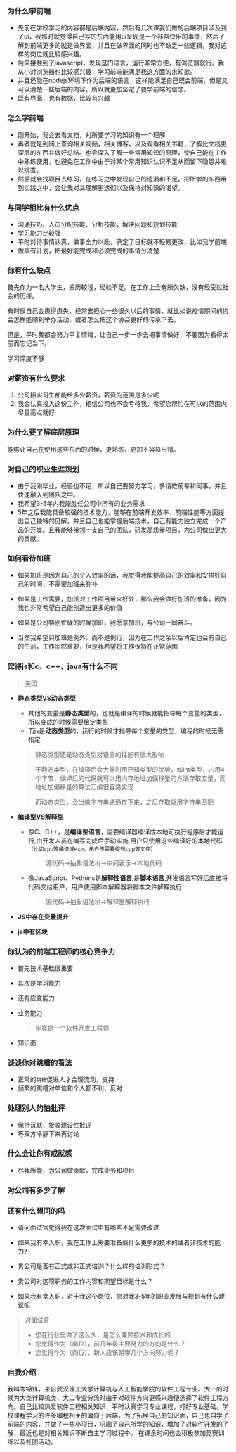 ### 为什么学前端

* 先前在学校学习的内容都是后端内容，然后有几次课我们做的后端项目涉及到了ui，我那时就觉得自己写的东西能用ui呈现是一个非常快乐的事情，然后了解到前端更多的就是做界面，并且在做界面的同时也不缺乏一些逻辑，我对这样的岗位就比较感兴趣。
* 后来接触到了javascript，发现这门语言，运行非常方便，有浏览器就行。我从小对浏览器也比较感兴趣，学习前端能满足我这方面的求知欲。
* 并且还能在nodejs环境下作为后端的语言，这样能满足自己既会前端，但是又可以清楚一些后端的内容，所以就更加坚定了要学前端的信念。
* 既有界面，也有数据，比较有兴趣

### 怎么学前端

* 刚开始，我会去看文档，对所要学习的知识有一个理解
* 再者就是到网上查询相关视频，相关博客，以及观看相关书籍，了解比文档更深层的东西并做好总结。也会深入了解一些常用知识的原理，使自己能在工作中熟练使用，也避免在工作中由于对某个常用知识认识不足从而留下隐患并难以排查。
* 然后就会找项目去练习，在练习之中发现自己的遗漏和不足，把所学的东西用到实践之中，会让我对其理解更透彻以及保持对知识的渴望。

### 与同学相比有什么优点

* 沟通技巧、人员分配技能、分析技能，解决问题和规划技能
* 学习能力比较强
* 平时对待事情认真，做事全力以赴，确定了目标就不轻易更改，比如我学前端
* 做事有计划，把最好能完成和必须完成的事情分清楚

### 你有什么缺点

首先作为一名大学生，资历较浅，经验不足。在工作上会有所欠缺，没有经受过社会的历练。

有时候自己会患得患失，经常去担心一些很久以后的事情，就比如说疫情期间的协会怎样能顺利举办活动，或者怎么把这个协会更好的传承下去。

但是，平时我都会努力平复情绪，让自己一步一步去把事情做好，不要因为看得太前而忘记当下。

学习深度不够

### 对薪资有什么要求

1. 公司招实习生都能给多少薪资，薪资的范围是多少呢
2. 我会认真投入这份工作，相信公司也不会亏待我，希望您帮忙在可以的范围内尽量高点就好

### 为什么要了解底层原理

能够让自己在使用这些东西的时候，更熟练，更加不容易出错。

### 对自己的职业生涯规划

* 由于我刚毕业，经验也不足，所以自己要努力学习，多请教前辈和同事，并且快速融入到团队之中。
* 我希望3-5年内我能胜任公司中所有的业务需求
* 5年之后我能具备较强的技术能力，能够在前端开发效率、前端性能等方面提出自己独特的见解。并且自己也能掌握后端技术，自己有能力独立完成一个产品的开发。且我能够带领一支自己的团队，研发高质量项目，为公司做出更大的贡献。

### 如何看待加班

* 如果加班是因为自己的个人效率的话，我觉得我能提高自己的效率和安排好自己的时间，不需要加班来弥补
* 如果是工作需要，加班对工作项目带来好处，那么我会做好加班的准备，因为我也非常希望自己能创造出更多的价值
* 如果是公司特别忙碌的时候加班，我愿意加班，与公司一同奋斗。

* 当然我希望只加班是例外，而不是例行，因为在工作之余以后肯定也会有自己的生活，工作固然重要，但是我希望将工作保持在正常范围





### 觉得js和c、c++、java有什么不同

> 美团

* **静态类型VS动态类型**

  * 其他的变量是**静态类型**的，也就是编译的时候就能指导每个变量的类型，所以变成的时候需要给定类型
  * 而js是**动态类型**的，运行的时候才指导每个变量的类型，编程的时候无需指定

  > 静态类型还是动态类型对语言的性能有很大影响
  >
  > 于静态类型，在编译后会大量利用已知类型的优势，如int类型，占用4个字节，编译后的代码就可以用内存地址加偏移量的方法存取变量，而地址加偏移量的算法汇编很容易实现
  >
  > 而动态类型，会当做字符串通通存下来，之后存取就用字符串匹配

* **编译型VS解释型**

  * 像C、C++，是**编译型语言**，需要编译器编译成本地可执行程序后才能运行,由开发人员在编写完成后手动实施,用户只使用这些编译好的本地代码`（比如cpp等编译成exe，用户不需要得到cpp等文件）`

    > 源代码->抽象语法树->中间表示->本地代码

  * 像JavaScript、Pythons是**解释性语言**,是**脚本语言**,开发语言写好后直接将代码交给用户，用户使用脚本解释器将脚本文件解释执行

    > 源代码->抽象语法树->解释器解释执行

* **JS中存在变量提升**
* **js中有区块**



### 你认为的前端工程师的核心竞争力

* 首先技术基础很重要

* 其次是学习能力

* 还有应变能力

* 业务能力

  > 毕竟是一个软件开发工程师

* 知识面





### 谈谈你对跳槽的看法

* 正常的`跳槽`促进人才合理流动，支持
* 频繁的跳槽对单位和个人都不利，反对



### 处理别人的怕批评

* 保持沉默，接收建设性批评
* 等双方冷静下来再讨论



### 什么会让你有成就感

* 尽我所能，为公司做贡献，完成业务和项目

### 对公司有多少了解



### 还有什么想问的吗

* 请问面试官觉得我在这次面试中有哪些不足需要改进

* 如果我有幸入职，我在工作上需要准备些什么更多的技术的或者非技术的能力?
* 贵公司是否有正式或非正式培训？什么样的培训形式？
* 贵公司对这项职务的工作内容和期望目标是什么？
* 如果我有幸入职，对于我这个岗位，您对我3-5年的职业发展与规划有什么建议呢

> 对面试官
>
> * 您在行业里做了这么久，是怎么兼顾技术和成长的
> * 您觉得作为（岗位），前几年最主要努力的方向是什么？
> * 您觉得作为（岗位），新人应该朝哪几个方向努力呢？





### 自我介绍

我叫岑锦锋，来自武汉理工大学计算机与人工智能学院的软件工程专业。大一的时候为大类计算机类，大二专业分流时由于对软件方向更感兴趣便选择了软件工程方向。自己比较热爱软件工程相关知识，平时认真学习专业课程，打好专业基础。学校课程学习的许多编程相关的偏向于后端，为了拓展自己的知识面，自己也自学了前端的内容，并做了一些小项目，巩固了自己所学的知识，增加了对软件开发的了解，最近也是对相关知识不断自主学习过程中。 在课余时间也会积极参加竞赛训练以及社团活动。
